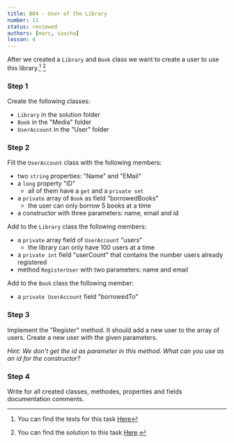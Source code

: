 ```yaml
---
title: B04 - User of the Library
number: 11
status: reviewed
authors: [marc, sascha]
lesson: 4
---
```


After we created a `Library` and `Book` class we want to create a user to use this library.[^tests] [^solution]

[^tests]:
    You can find the tests for this task [Here](https://github.com/satkowski/csharp-lessons-exercise-solutions/tree/master/lesson_04/B03_user/Tests)

[^solution]:
    You can find the solution to this task [Here](https://github.com/satkowski/csharp-lessons-exercise-solutions/tree/master/lesson_04/B03_user/ExerciseSolution/).

### Step 1

Create the following classes:

- `Library` in the solution folder
- `Book` in the "Media" folder
- `UserAccount` in the "User" folder

### Step 2

Fill the `UserAccount` class with the following members:

- two `string` properties: "Name" and "EMail"
- a `long` property "ID"
  - all of them have a `get` and a `private set`
- a `private` array of `Book` as field "borrowedBooks"
  - the user can only borrow 5 books at a time
- a constructor with three parameters: name, email and id

Add to the `Library` class the following members:

- a `private` array field of `UserAccount` "users"
  - the library can only have 100 users at a time
- a `private int` field "userCount" that contains the number users already registered
- method `RegisterUser` with two parameters: name and email

Add to the `Book` class the following member:

- a `private UserAccount` field "borrowedTo"

### Step 3

Implement the "Register" method. It should add a new user to the array of users. Create a new user with the given parameters.

*Hint: We don't get the id as parameter in this method. What can you use as an id for the constructor?*

### Step 4

Write for all created classes, methodes, properties and fields documentation comments.